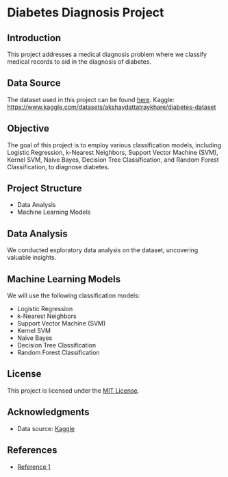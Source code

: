 # Diabetes Diagnosis Project

## Introduction
This project addresses a medical diagnosis problem where we classify medical records to aid in the diagnosis of diabetes.

## Data Source
The dataset used in this project can be found [here](https://www.kaggle.com/datasets/akshaydattatraykhare/diabetes-dataset).
Kaggle: https://www.kaggle.com/datasets/akshaydattatraykhare/diabetes-dataset

## Objective
The goal of this project is to employ various classification models, including Logistic Regression, k-Nearest Neighbors, Support Vector Machine (SVM), Kernel SVM, Naive Bayes, Decision Tree Classification, and Random Forest Classification, to diagnose diabetes.

## Project Structure
- Data Analysis
- Machine Learning Models

## Data Analysis
We conducted exploratory data analysis on the dataset, uncovering valuable insights.

## Machine Learning Models
We will use the following classification models:
- Logistic Regression
- k-Nearest Neighbors
- Support Vector Machine (SVM)
- Kernel SVM
- Naive Bayes
- Decision Tree Classification
- Random Forest Classification

## License
This project is licensed under the [MIT License](LICENSE).

## Acknowledgments
- Data source: [Kaggle](https://www.kaggle.com)

## References
- [Reference 1]([link_to_reference1](https://scikit-learn.org/stable/))
